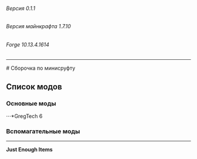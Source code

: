 ###### Версия 0.1.1
###### Версия майнкрафта 1.7.10
###### Forge 10.13.4.1614
<hr>
# Сборочка по минисруфту 


## Список модов 

### Основные моды
⋅⋅⋅*GregTeсh 6


### Вспомагательные моды
<hr>

**Just Enough Items**

